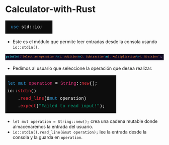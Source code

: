 # Calculator-with-Rust

![alt text](<Captura desde 2024-11-26 22-15-03.png>)

- Este es el módulo que permite leer entradas desde la consola usando `io::stdin()`.

![alt text](<Captura desde 2024-11-26 22-19-23.png>)

- Pedimos al usuario que seleccione la operación que desea realizar.

![alt text](<Captura desde 2024-11-26 22-21-02.png>)

- `let mut operation = String::new();` crea una cadena mutable donde almacenaremos la entrada del usuario.
- `io::stdin().read_line(&mut operation);` lee la entrada desde la consola y la guarda en `operation`.



